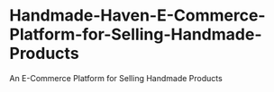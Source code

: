 # Handmade-Haven-E-Commerce-Platform-for-Selling-Handmade-Products
An E-Commerce Platform for Selling Handmade Products
